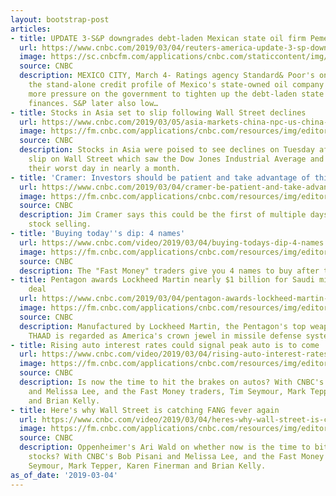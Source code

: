 ```yaml
---
layout: bootstrap-post
articles:
- title: UPDATE 3-S&P downgrades debt-laden Mexican state oil firm Pemex
  url: https://www.cnbc.com/2019/03/04/reuters-america-update-3-sp-downgrades-debt-laden-mexican-state-oil-firm-pemex.html
  image: https://sc.cnbcfm.com/applications/cnbc.com/staticcontent/img/cnbc_logo.gif
  source: CNBC
  description: MEXICO CITY, March 4- Ratings agency Standard& Poor's on Monday slashed
    the stand-alone credit profile of Mexico's state-owned oil company Pemex, piling
    more pressure on the government to tighten up the debt-laden state oil firm's
    finances. S&P later also low…
- title: Stocks in Asia set to slip following Wall Street declines
  url: https://www.cnbc.com/2019/03/05/asia-markets-china-npc-us-china-trade-currencies-in-focus.html
  image: https://fm.cnbc.com/applications/cnbc.com/resources/img/editorial/2018/09/04/105429996-1536015814871gettyimages-1025189456.1910x1000.jpeg
  source: CNBC
  description: Stocks in Asia were poised to see declines on Tuesday after an overnight
    slip on Wall Street which saw the Dow Jones Industrial Average and S&P 500 experience
    their worst day in nearly a month.
- title: 'Cramer: Investors should be patient and take advantage of this sell-off'
  url: https://www.cnbc.com/2019/03/04/cramer-be-patient-and-take-advantage-of-this-sell-off-in-coming-days.html
  image: https://fm.cnbc.com/applications/cnbc.com/resources/img/editorial/2018/12/26/105647469-1545842146704rts295zo.1910x1000.jpg
  source: CNBC
  description: Jim Cramer says this could be the first of multiple days of machine-driven
    stock selling.
- title: 'Buying today''s dip: 4 names'
  url: https://www.cnbc.com/video/2019/03/04/buying-todays-dip-4-names.html
  image: https://fm.cnbc.com/applications/cnbc.com/resources/img/editorial/2019/03/04/105774127-15517407732ED2-FM-Remix-030419.600x400.jpg
  source: CNBC
  description: The "Fast Money" traders give you 4 names to buy after today's selloff.
- title: Pentagon awards Lockheed Martin nearly $1 billion for Saudi missile system
    deal
  url: https://www.cnbc.com/2019/03/04/pentagon-awards-lockheed-martin-nearly-1-billion-for-saudi-missile-system-deal.html
  image: https://fm.cnbc.com/applications/cnbc.com/resources/img/editorial/2018/11/28/105597791-15434300869033898669.1910x1000.jpg
  source: CNBC
  description: Manufactured by Lockheed Martin, the Pentagon's top weapons supplier,
    THAAD is regarded as America's crown jewel in missile defense systems.
- title: Rising auto interest rates could signal peak auto is to come
  url: https://www.cnbc.com/video/2019/03/04/rising-auto-interest-rates-could-signal-peak-auto-is-to-come.html
  image: https://fm.cnbc.com/applications/cnbc.com/resources/img/editorial/2019/03/04/105774128-15517407782ED3-FM-E-BLOCK-030419.600x400.jpg
  source: CNBC
  description: Is now the time to hit the brakes on autos? With CNBC's Phil LeBeau
    and Melissa Lee, and the Fast Money traders, Tim Seymour, Mark Tepper, Karen Finerman
    and Brian Kelly.
- title: Here's why Wall Street is catching FANG fever again
  url: https://www.cnbc.com/video/2019/03/04/heres-why-wall-street-is-catching-fang-fever-again.html
  image: https://fm.cnbc.com/applications/cnbc.com/resources/img/editorial/2019/03/04/105774118-15517399282ED3-FM-C-BLOCK-030419.600x400.jpg
  source: CNBC
  description: Oppenheimer's Ari Wald on whether now is the time to bite into FANG
    stocks? With CNBC's Bob Pisani and Melissa Lee, and the Fast Money traders, Tim
    Seymour, Mark Tepper, Karen Finerman and Brian Kelly.
as_of_date: '2019-03-04'
---
```


